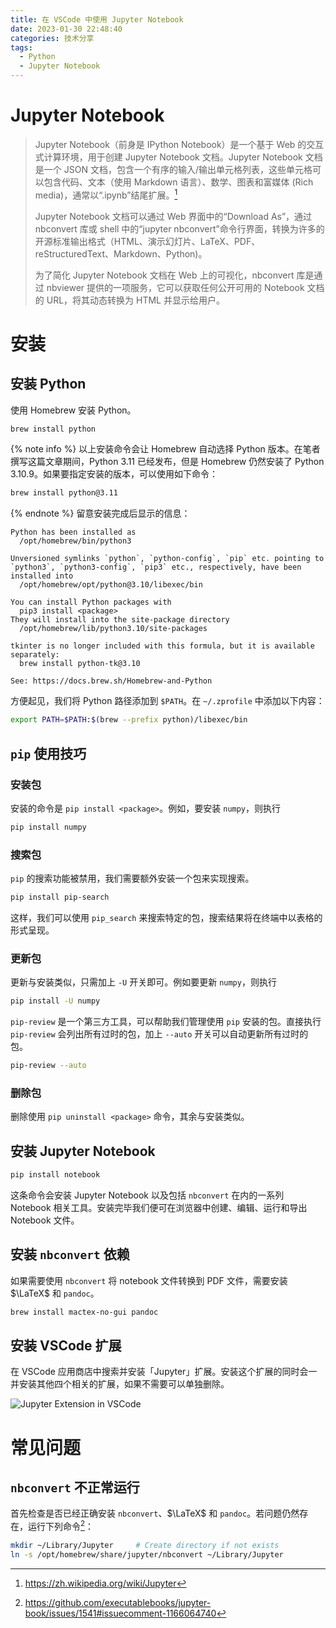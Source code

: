 ```yaml
---
title: 在 VSCode 中使用 Jupyter Notebook
date: 2023-01-30 22:48:40
categories: 技术分享
tags:
  - Python
  - Jupyter Notebook
---
```


# Jupyter Notebook

> Jupyter Notebook（前身是 IPython Notebook）是一个基于 Web 的交互式计算环境，用于创建 Jupyter Notebook 文档。Jupyter Notebook 文档是一个 JSON 文档，包含一个有序的输入/输出单元格列表，这些单元格可以包含代码、文本（使用 Markdown 语言）、数学、图表和富媒体 (Rich media)，通常以“.ipynb”结尾扩展。[^1]
>
> Jupyter Notebook 文档可以通过 Web 界面中的“Download As”，通过 nbconvert 库或 shell 中的“jupyter nbconvert”命令行界面，转换为许多的开源标准输出格式（HTML、演示幻灯片、LaTeX、PDF、reStructuredText、Markdown、Python)。
>
> 为了简化 Jupyter Notebook 文档在 Web 上的可视化，nbconvert 库是通过 nbviewer 提供的一项服务，它可以获取任何公开可用的 Notebook 文档的 URL，将其动态转换为 HTML 并显示给用户。

# 安装

## 安装 Python

使用 Homebrew 安装 Python。
```sh
brew install python
```
{% note info %}
以上安装命令会让 Homebrew 自动选择 Python 版本。在笔者撰写这篇文章期间，Python 3.11 已经发布，但是 Homebrew 仍然安装了 Python 3.10.9。如果要指定安装的版本，可以使用如下命令：
```sh
brew install python@3.11
```
{% endnote %}
留意安装完成后显示的信息：
```text
Python has been installed as
  /opt/homebrew/bin/python3

Unversioned symlinks `python`, `python-config`, `pip` etc. pointing to
`python3`, `python3-config`, `pip3` etc., respectively, have been installed into
  /opt/homebrew/opt/python@3.10/libexec/bin

You can install Python packages with
  pip3 install <package>
They will install into the site-package directory
  /opt/homebrew/lib/python3.10/site-packages

tkinter is no longer included with this formula, but it is available separately:
  brew install python-tk@3.10

See: https://docs.brew.sh/Homebrew-and-Python
```
方便起见，我们将 Python 路径添加到 `$PATH`。在 `~/.zprofile` 中添加以下内容：
```sh
export PATH=$PATH:$(brew --prefix python)/libexec/bin
```

## `pip` 使用技巧

### 安装包

安装的命令是 `pip install <package>`。例如，要安装 `numpy`，则执行
```sh
pip install numpy
```

### 搜索包

`pip` 的搜索功能被禁用，我们需要额外安装一个包来实现搜索。
```sh
pip install pip-search
```
这样，我们可以使用 `pip_search` 来搜索特定的包，搜索结果将在终端中以表格的形式呈现。

### 更新包

更新与安装类似，只需加上 `-U` 开关即可。例如要更新 `numpy`，则执行
```sh
pip install -U numpy
```
`pip-review` 是一个第三方工具，可以帮助我们管理使用 `pip` 安装的包。直接执行 `pip-review` 会列出所有过时的包，加上 `--auto` 开关可以自动更新所有过时的包。
```sh
pip-review --auto
```

### 删除包

删除使用 `pip uninstall <package>` 命令，其余与安装类似。

## 安装 Jupyter Notebook

```sh
pip install notebook
```
这条命令会安装 Jupyter Notebook 以及包括 `nbconvert` 在内的一系列 Notebook 相关工具。安装完毕我们便可在浏览器中创建、编辑、运行和导出 Notebook 文件。

## 安装 `nbconvert` 依赖

如果需要使用 `nbconvert` 将 notebook 文件转换到 PDF 文件，需要安装 $\LaTeX$ 和 `pandoc`。

```sh
brew install mactex-no-gui pandoc
```

## 安装 VSCode 扩展

在 VSCode 应用商店中搜索并安装「Jupyter」扩展。安装这个扩展的同时会一并安装其他四个相关的扩展，如果不需要可以单独删除。

![Jupyter Extension in VSCode](/img/Jupyter-Extension.png)

# 常见问题

## `nbconvert` 不正常运行

首先检查是否已经正确安装 `nbconvert`、$\LaTeX$ 和 `pandoc`。若问题仍然存在，运行下列命令[^2]：

```sh
mkdir ~/Library/Jupyter     # Create directory if not exists
ln -s /opt/homebrew/share/jupyter/nbconvert ~/Library/Jupyter
```

[^1]: https://zh.wikipedia.org/wiki/Jupyter
[^2]: https://github.com/executablebooks/jupyter-book/issues/1541#issuecomment-1166064740